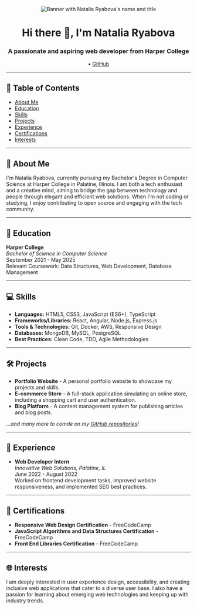<p align="center">
  <img src="https://raw.githubusercontent.com/username/username/master/header.png" alt="Banner with Natalia Ryabova's name and title">
</p>

<h1 align="center">Hi there 👋, I'm Natalia Ryabova</h1>
<h3 align="center">A passionate and aspiring web developer from Harper College</h3>

<p align="center">
  • <a href="https://github.com/dubzrn">GitHub</a> 
</p>

---

## 📑 Table of Contents
- [About Me](#about_me)
- [Education](#education)
- [Skills](#skills)
- [Projects](#projects)
- [Experience](#experience)
- [Certifications](#certifications)
- [Interests](#interests)

---

<a name="about_me"></a>
## 👤 About Me

I'm Natalia Ryabova, currently pursuing my Bachelor's Degree in Computer Science at Harper College in Palatine, Illinois. I am both a tech enthusiast and a creative mind, aiming to bridge the gap between technology and people through elegant and efficient web solutions. When I'm not coding or studying, I enjoy contributing to open source and engaging with the tech community.

---

<a name="education"></a>
## 🏫 Education

**Harper College** \
_Bachelor of Science in Computer Science_ \
September 2021 - May 2025 \
Relevant Coursework: Data Structures, Web Development, Database Management

---

<a name="skills"></a>
## 💻 Skills

- **Languages:** HTML5, CSS3, JavaScript (ES6+), TypeScript
- **Frameworks/Libraries:** React, Angular, Node.js, Express.js
- **Tools & Technologies:** Git, Docker, AWS, Responsive Design
- **Databases:** MongoDB, MySQL, PostgreSQL
- **Best Practices:** Clean Code, TDD, Agile Methodologies

---

<a name="projects"></a>
## 🛠️ Projects

- **Portfolio Website** - A personal portfolio website to showcase my projects and skills.
- **E-commerce Store** - A full-stack application simulating an online store, including a shopping cart and user authentication.
- **Blog Platform** - A content management system for publishing articles and blog posts.

_...and many more to comde on my [GitHub repositories](https://github.com/dubzrn)!_

---

<a name="experience"></a>
## 👔 Experience

- **Web Developer Intern** \
  _Innovative Web Solutions, Palatine, IL_ \
  June 2022 - August 2022 \
  Worked on frontend development tasks, improved website responsiveness, and implemented SEO best practices.

---

<a name="certifications"></a>
## 🏅 Certifications

- **Responsive Web Design Certification** - FreeCodeCamp
- **JavaScript Algorithms and Data Structures Certification** - FreeCodeCamp
- **Front End Libraries Certification** - FreeCodeCamp

---

<a name="interests"></a>
## 🌐 Interests

I am deeply interested in user experience design, accessibility, and creating inclusive web applications that cater to a diverse user base. I also have a passion for learning about emerging web technologies and keeping up with industry trends.
